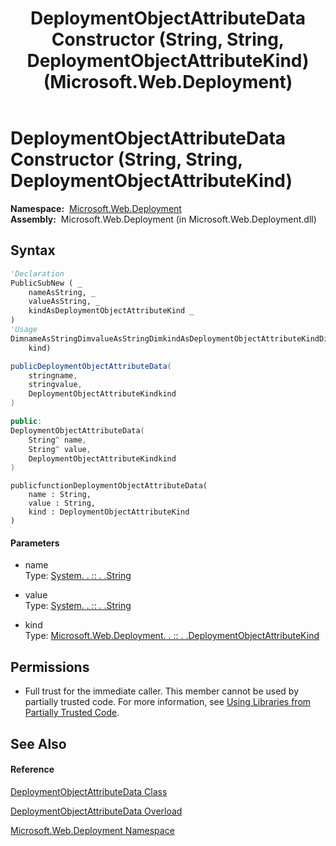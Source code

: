 ﻿---
title: DeploymentObjectAttributeData Constructor (String, String, DeploymentObjectAttributeKind) (Microsoft.Web.Deployment)
TOCTitle: DeploymentObjectAttributeData Constructor (String, String, DeploymentObjectAttributeKind)
ms:assetid: M:Microsoft.Web.Deployment.DeploymentObjectAttributeData.#ctor(System.String,System.String,Microsoft.Web.Deployment.DeploymentObjectAttributeKind)
ms:mtpsurl: https://msdn.microsoft.com/en-us/library/microsoft.web.deployment.deploymentobjectattributedata.deploymentobjectattributedata(v=VS.90)
ms:contentKeyID: 22753955
ms.date: 05/02/2012
mtps_version: v=VS.90
dev_langs:
- vb
- csharp
- c++
- jscript
api_location:
- Microsoft.Web.Deployment.dll
api_name:
- Microsoft.Web.Deployment.DeploymentObjectAttributeData..ctor
api_type:
- Managed
topic_type:
- apiref
- kbSyntax
product_family_name: VS
ROBOTS: INDEX,FOLLOW
---

# DeploymentObjectAttributeData Constructor (String, String, DeploymentObjectAttributeKind)

**Namespace:**  [Microsoft.Web.Deployment](microsoft-web-deployment-namespace.md)  
**Assembly:**  Microsoft.Web.Deployment (in Microsoft.Web.Deployment.dll)

## Syntax

``` vb
'Declaration
PublicSubNew ( _
    nameAsString, _
    valueAsString, _
    kindAsDeploymentObjectAttributeKind _
)
'Usage
DimnameAsStringDimvalueAsStringDimkindAsDeploymentObjectAttributeKindDiminstanceAs NewDeploymentObjectAttributeData(name, value, _
    kind)
```

``` csharp
publicDeploymentObjectAttributeData(
    stringname,
    stringvalue,
    DeploymentObjectAttributeKindkind
)
```

``` c++
public:
DeploymentObjectAttributeData(
    String^ name, 
    String^ value, 
    DeploymentObjectAttributeKindkind
)
```

``` jscript
publicfunctionDeploymentObjectAttributeData(
    name : String, 
    value : String, 
    kind : DeploymentObjectAttributeKind
)
```

#### Parameters

  - name  
    Type: [System. . :: . .String](https://msdn.microsoft.com/en-us/library/s1wwdcbf\(v=vs.90\))  

<!-- end list -->

  - value  
    Type: [System. . :: . .String](https://msdn.microsoft.com/en-us/library/s1wwdcbf\(v=vs.90\))  

<!-- end list -->

  - kind  
    Type: [Microsoft.Web.Deployment. . :: . .DeploymentObjectAttributeKind](deploymentobjectattributekind-enumeration-microsoft-web-deployment.md)  

## Permissions

  - Full trust for the immediate caller. This member cannot be used by partially trusted code. For more information, see [Using Libraries from Partially Trusted Code](https://msdn.microsoft.com/en-us/library/8skskf63\(v=vs.90\)).

## See Also

#### Reference

[DeploymentObjectAttributeData Class](deploymentobjectattributedata-class-microsoft-web-deployment.md)

[DeploymentObjectAttributeData Overload](deploymentobjectattributedata-constructor-microsoft-web-deployment.md)

[Microsoft.Web.Deployment Namespace](microsoft-web-deployment-namespace.md)

